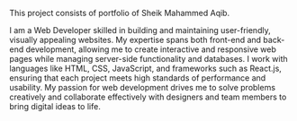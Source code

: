This project consists of portfolio of Sheik Mahammed Aqib.

I am a Web Developer skilled in building and maintaining user-friendly, visually appealing websites. My expertise spans both front-end and back-end development, allowing me to create interactive and responsive web pages while managing server-side functionality and databases. I work with languages like HTML, CSS, JavaScript, and frameworks such as React.js, ensuring that each project meets high standards of performance and usability. My passion for web development drives me to solve problems creatively and collaborate effectively with designers and team members to bring digital ideas to life.